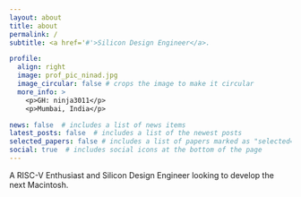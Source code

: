```yaml
---
layout: about
title: about
permalink: /
subtitle: <a href='#'>Silicon Design Engineer</a>. 

profile:
  align: right
  image: prof_pic_ninad.jpg
  image_circular: false # crops the image to make it circular
  more_info: >
    <p>GH: ninja3011</p>
    <p>Mumbai, India</p>

news: false  # includes a list of news items
latest_posts: false  # includes a list of the newest posts
selected_papers: false # includes a list of papers marked as "selected={true}"
social: true  # includes social icons at the bottom of the page
---
```


A RISC-V Enthusiast and Silicon Design Engineer looking to develop the next Macintosh. 
